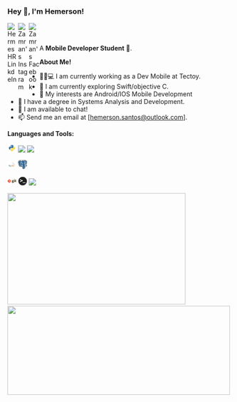 <!-- <h3 title="hehehe"> Hi there! 👋</h3> -->

<!--

-->
<h3 title="hehehe"> Hey 👋, I'm Hemerson!</h3>

<a href="https://www.linkedin.com/in/hemerson-santos-a71366138/">
  <img align="left" alt="HermesHR LinkdeIn" width="24px" src="https://cdn-icons-png.flaticon.com/512/174/174857.png" />
</a>
<a href="https://www.instagram.com/hermeshr/">
  <img align="left" alt="Zamran's Instagram" width="24px" src="https://cdn-icons-png.flaticon.com/512/174/174855.png" />
</a>
<a href="https://www.facebook.com/hemerson.ricardo/">
  <img align="left" alt="Zamran's Facebook" width="24px" src="https://cdn-icons-png.flaticon.com/512/174/174848.png" />
</a>

<br />
<br />

A **Mobile Developer Student** 🚀.

**About Me!**

- 👨🏽💻 I am currently working as a Dev Mobile at Tectoy.
- 🌱 I am currently exploring Swift/objective C. 
- 🤔 My interests are Android/IOS Mobile Development
- 💼 I have a degree in Systems Analysis and Development.
- 💬 I am available to chat!
- 📫 Send me an email at [hemerson.santos@outlook.com].

**Languages and Tools:**  

<code><img height="20" src="https://raw.githubusercontent.com/github/explore/80688e429a7d4ef2fca1e82350fe8e3517d3494d/topics/python/python.png"></code>
<code><img height="20" src="https://raw.githubusercontent.com/UjwalKandi/UjwalKandi/changes-to-readme/svg/c-2975.svg"></code>
<code><img height="20" src="https://raw.githubusercontent.com/UjwalKandi/UjwalKandi/changes-to-readme/svg/java-4.svg"></code>

<code><img height="20" src="https://raw.githubusercontent.com/github/explore/80688e429a7d4ef2fca1e82350fe8e3517d3494d/topics/mysql/mysql.png"></code>
<code><img height="20" src="https://raw.githubusercontent.com/github/explore/80688e429a7d4ef2fca1e82350fe8e3517d3494d/topics/postgresql/postgresql.png"></code>

<code><img height="20" src="https://raw.githubusercontent.com/github/explore/80688e429a7d4ef2fca1e82350fe8e3517d3494d/topics/git/git.png"></code>
<code><img height="20" src="https://raw.githubusercontent.com/github/explore/80688e429a7d4ef2fca1e82350fe8e3517d3494d/topics/terminal/terminal.png"></code>
<code><img height="20" src="https://raw.githubusercontent.com/UjwalKandi/UjwalKandi/changes-to-readme/svg/visual-studio-code-1.svg"></code>

<div>
    <img width ="400cm" height="250cm" src="https://github-readme-stats.vercel.app/api/top-langs/?username=HermesHR&layout=compact&langs_count=16&theme=prussian"/>
    <img width = "500cm" height="200cm" src="https://github-readme-stats.vercel.app/api?username=HermesHR&show_icons=true&theme=prussian&include_all_commits=true&count_private=true"/>
</div>

